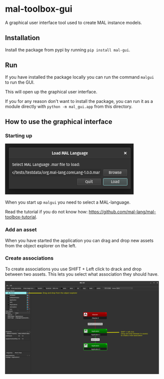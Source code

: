 # mal-toolbox-gui
A graphical user interface tool used to create MAL instance models.

## Installation

Install the package from pypi by running `pip install mal-gui`.

## Run

If you have installed the package locally you can run the command `malgui` to run the GUI.

This will open up the graphical user interface.

If you for any reason don't want to install the package, you can run it as a module directly with `python -m mal_gui.app` from this directory.


## How to use the graphical interface

### Starting up

![Start popup](docs/select_lang.png "Select MAR archive.")

When you start up `malgui` you need to select a MAL-language.

Read the tutorial if you do not know how: https://github.com/mal-lang/mal-toolbox-tutorial.

### Add an asset
When you have started the application you can drag and drop new assets from the object explorer on the left.

### Create associations
To create associations you use SHIFT + Left click to drack and drop between two assets. This lets you select what association they should have.

![Overview of the MAL gui](docs/overview.png "Info on how to do things in malgui.")
